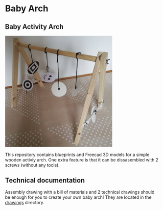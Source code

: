 # Baby Arch
## Baby Activity Arch

<img src="images/baby_arch.jpg" width="350">

This repository contains blueprints and Freecad 3D models for a simple wooden activiy arch.
One extra feature is that it can be dissasembled with 2 screws (without any tools).

## Technical documentation
Assembly drawing with a bill of materials and 2 technical drawings should be enough for you to create your own baby arch! They are located in the [drawings](drawings/) directory.
